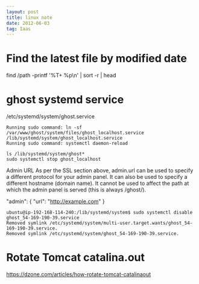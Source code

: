 ```yaml
---
layout: post
title: linux note
date: 2012-06-03
tag: Iaas
---
```


# Find the latest file by modified date

find /path -printf '%T+ %p\n' | sort -r | head

# ghost systemd service

/etc/systemd/system/ghost.service
```
Running sudo command: ln -sf /var/www/ghost/system/files/ghost_localhost.service /lib/systemd/system/ghost_localhost.service
Running sudo command: systemctl daemon-reload

```

```
ls /lib/systemd/system/ghost*
sudo systemctl stop ghost_localhost
```

Admin URL
As per the SSL section above, admin.url can be used to specify a different protocol for your admin panel. It can also be used to specify a different hostname (domain name). It cannot be used to affect the path at which the admin panel is served (this is always /ghost/).

"admin": {
  "url": "http://example.com"
}


```
ubuntu@ip-192-168-114-240:/lib/systemd/system$ sudo systemctl disable ghost_54-169-190-39.service
Removed symlink /etc/systemd/system/multi-user.target.wants/ghost_54-169-190-39.service.
Removed symlink /etc/systemd/system/ghost_54-169-190-39.service.
```

# Rotate Tomcat catalina.out

https://dzone.com/articles/how-rotate-tomcat-catalinaout

